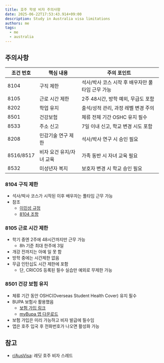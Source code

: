 ```yaml
---
title: 호주 학생 비자 주의사항
date: 2025-06-22T17:53:43.914+09:00
description: Study in Australia visa limitations
authors: me
tags:
  - me
  - australia
---
```


## 주의사항

| 조건 번호 | 핵심 내용 | 주의 포인트 |
| --- | --- | --- |
| 8104 | 구직 제한 | 석사/박사 코스 시작 후 배우자만 풀타임 근무 가능 |
| 8105 | 근로 시간 제한 | 2주 48시간, 방학 예외, 무급도 포함 |
| 8202 | 학업 유지 | 출석/성적 관리, 과정 레벨 변경 주의 |
| 8501 | 건강보험 | 체류 전체 기간 OSHC 유지 필수 |
| 8533 | 주소 신고 | 7일 이내 신고, 학교 변경 시도 포함 |
| 8208 | 민감기술 연구 제한 | 석사/박사 연구 시 승인 필요 |
| 8516/8517 | 비자 요건 유지/자녀 교육 | 가족 동반 시 자녀 교육 필요 |
| 8532 | 미성년자 복지 | 보호자 변경 시 학교 승인 필요 |

### 8104 구직 제한

- 석사/박사 코스가 시작된 이후 배우자는 풀타임 근무 가능
- 참조
  - [이민성 규정](https://immi.homeaffairs.gov.au/visas/already-have-a-visa/check-visa-details-and-conditions/see-your-visa-conditions?vcid=179&utm_source=chatgpt.com#condition-container:~:text=Family%20members%20of%20a%20Student%20visa%20holder%20who%20has%20started%20studying%20a%20master%20degree%20or%20doctorate%20degree%20can%20work%20more%20than%2048%20hours%20a%20fortnight.%C2%A0)
  - [8104 조항](https://www.austlii.edu.au/cgi-bin/viewdoc/au/legis/cth/consol_reg/mr1994227/sch8.html)

### 8105 근로 시간 제한

- 학기 중엔 2주에 48시간까지만 근무 가능
  - 8h 기준 최대 한주에 3일
- 개강 전까지는 아예 일 못 함
- 방학 중에는 시간제한 없음
- 무급 인턴십도 시간 제한에 포함
  - 단, CRICOS 등록된 필수 실습만 예외로 무제한 가능

### 8501 건강 보험 유지

- 체류 기간 동안 OSHC(Overseas Student Health Cover) 유지 필수
- BUPA 보험사 활용했음
  - [보험 가입 링크](https://www.bupa.com.au/health-insurance/oshc)
  - [myBupa 앱 다운로드](https://www.bupa.com.au/about-us/mybupa/mobile-app)
- 보험 가입은 미리 가능하고 비자 발급에 필수임
- 앱은 호주 입국 후 전화번호가 나오면 활성화 가능

## 참고

- [r/AusVisa](https://www.reddit.com/r/AusVisa/): 레딧 호주 비자 스레드
